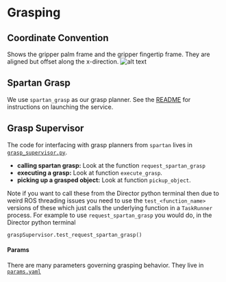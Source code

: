 # Grasping

## Coordinate Convention
Shows the gripper palm frame and the gripper fingertip frame. They are aligned but offset along the x-direction.
![alt text](gripper_frames.png "Gripper Frames")


## Spartan Grasp
We use `spartan_grasp` as our grasp planner. See the [README](https://github.com/manuelli/spartan_grasp) for instructions on launching the service.

## Grasp Supervisor

The code for interfacing with grasp planners from `spartan` lives in [`grasp_supervisor.py`](https://github.com/RobotLocomotion/spartan/blob/master/modules/spartan/manipulation/grasp_supervisor.py).

- **calling spartan grasp:** Look at the function `request_spartan_grasp`
- **executing a grasp:** Look at function `execute_grasp`.
- **picking up a grasped object:** Look at function `pickup_object`.


Note if you want to call these from the Director python terminal then due to weird ROS threading issues you need to use the
`test_<function_name>` versions of these which just calls the underlying function in a `TaskRunner` process. For example to
use `request_spartan_grasp` you would do, in the Director python terminal

```
graspSupervisor.test_request_spartan_grasp()
````

#### Params
There are many parameters governing grasping behavior. They live in [`params.yaml`](https://github.com/RobotLocomotion/spartan/blob/master/src/catkin_projects/station_config/RLG_iiwa_1/manipulation/params.yaml)




